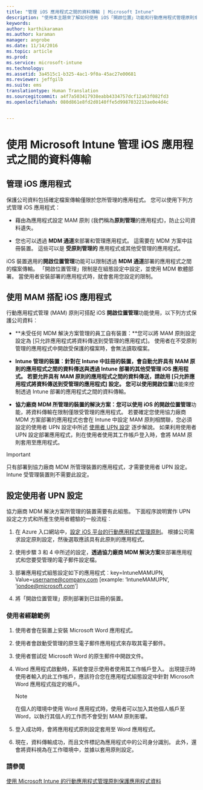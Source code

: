 ```yaml
---
title: "管理 iOS 應用程式之間的資料傳輸 | Microsoft Intune"
description: "使用本主題來了解如何使用 iOS「開啟位置」功能和行動應用程式管理原則來管理應用程式之間的資料傳輸。"
keywords: 
author: karthikaraman
ms.author: karaman
manager: angrobe
ms.date: 11/14/2016
ms.topic: article
ms.prod: 
ms.service: microsoft-intune
ms.technology: 
ms.assetid: 3a4515c1-b325-4ac1-9f0a-45ac27e00681
ms.reviewer: jeffgilb
ms.suite: ems
translationtype: Human Translation
ms.sourcegitcommit: a4f7a503417938eabb4334757dcf12a63f082fd3
ms.openlocfilehash: 080d861e8fd2d0140ffe5d9987032213ae0e4d4c


---
```


# <a name="manage-data-transfer-between-ios-apps-with-microsoft-intune"></a>使用 Microsoft Intune 管理 iOS 應用程式之間的資料傳輸
## <a name="manage-ios-apps"></a>管理 iOS 應用程式
保護公司資料包括確定檔案傳輸僅限於您所管理的應用程式。  您可以使用下列方式管理 iOS 應用程式：

-   藉由為應用程式設定 MAM 原則 (我們稱為**原則管理**的應用程式)，防止公司資料遺失。

-   您也可以透過 **MDM 通道**來部署和管理應用程式。  這需要在 MDM 方案中註冊裝置。 這些可以是 **受原則管理的** 應用程式或其他受管理的應用程式。

iOS 裝置適用的**開啟位置管理**功能可以限制透過 **MDM 通道**部署的應用程式之間的檔案傳輸。 「開啟位置管理」限制是在組態設定中設定，並使用 MDM 軟體部署。  當使用者安裝部署的應用程式時，就會套用您設定的限制。
##  <a name="using-mam-with-ios-apps"></a>使用 MAM 搭配 iOS 應用程式
行動應用程式管理 (MAM) 原則可搭配 iOS **開啟位置管理**功能使用，以下列方式保護公司資料︰

-   **未受任何 MDM 解決方案管理的員工自有裝置：**您可以將 MAM 原則設定設定為 [只允許應用程式將資料傳送到受管理的應用程式]。 使用者在不受原則管理的應用程式中開啟受保護的檔案時，會無法讀取檔案。

-   **Intune 管理的裝置︰**針對在 Intune 中註冊的裝置，會自動允許具有 MAM 原則的應用程式之間的資料傳送與透過 Intune 部署的其他受管理 iOS 應用程式。 若要允許具有 MAM 原則的應用程式之間的資料傳送，請啟用 [只允許應用程式將資料傳送到受管理的應用程式] 設定。 您可以使用**開啟位置**功能來控制透過 Intune 部署的應用程式之間的資料傳輸。   

-   **協力廠商 MDM 所管理的裝置的解決方案：**您可以使用 iOS 的**開啟位置管理**功能，將資料傳輸在限制僅限受管理的應用程式。
若要確定您使用協力廠商 MDM 方案部署的應用程式也會在 Intune 中設定 MAM 原則相關聯，您必須設定的使用者 UPN 設定中所述 [使用者 UPN 設定](#configure-user-upn-setting) 逐步解說。  如果利用使用者 UPN 設定部署應用程式，則在使用者使用其工作帳戶登入時，會將 MAM 原則套用至應用程式。

> [!IMPORTANT]
> 只有部署到協力廠商 MDM 所管理裝置的應用程式，才需要使用者 UPN 設定。  Intune 受管理裝置則不需要此設定。

## <a name="configure-user-upn-setting"></a>設定使用者 UPN 設定
協力廠商 MDM 解決方案所管理的裝置需要有此組態。 下面程序說明實作 UPN 設定之方式和所產生使用者體驗的一般流程︰


1.  在 Azure 入口網站中，[設定 iOS 平台的行動應用程式管理原則](create-and-deploy-mobile-app-management-policies-with-microsoft-intune.md)。 根據公司需求設定原則設定，然後選取應該具有此原則的應用程式。

2.  使用步驟 3 和 4 中所述的設定，**透過協力廠商 MDM 解決方案**來部署應用程式和您要受管理的電子郵件設定檔。

3.  部署應用程式組態設定如下的應用程式︰key=IntuneMAMUPN, Value=<username@company.com> [example: ‘IntuneMAMUPN’, ‘jondoe@microsoft.com’]

4.  將「開啟位置管理」原則部署到已註冊的裝置。

### <a name="example-end-user-experience"></a>使用者經驗範例

1.  使用者會在裝置上安裝 Microsoft Word 應用程式。

2.  使用者會啟動受管理的原生電子郵件應用程式來存取其電子郵件。

3.  使用者嘗試從 Microsoft Word 的原生郵件中開啟文件。

4.  Word 應用程式啟動時，系統會提示使用者使用其工作帳戶登入。  出現提示時使用者輸入的此工作帳戶，應該符合您在應用程式組態設定中針對 Microsoft Word 應用程式指定的帳戶。

    > [!NOTE]
    > 在個人的環境中使用 Word 應用程式時，使用者可以加入其他個人帳戶至 Word，以執行其個人的工作而不會受到 MAM 原則影響。

5.  登入成功時，會將應用程式原則設定套用至 Word 應用程式。

6.  現在，資料傳輸成功，而且文件標記為應用程式中的公司身分識別。 此外，還會將資料視為在工作環境中，並據以套用原則設定。

### <a name="see-also"></a>請參閱
[使用 Microsoft Intune 的行動應用程式管理原則保護應用程式資料](protect-app-data-using-mobile-app-management-policies-with-microsoft-intune.md)



<!--HONumber=Nov16_HO1-->


